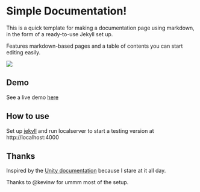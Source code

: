# Simple Documentation!

This is a quick template for making a documentation page using markdown, in the form of a ready-to-use Jekyll set up. 

Features markdown-based pages and a table of contents you can start editing easily.

[![](https://fernandoramallo.github.io/documentation-template/img/screenshot.png)](https://fernandoramallo.github.io/documentation-template)

## Demo

See a live demo [here](https://fernandoramallo.github.io/documentation-template)

## How to use

Set up [jekyll](https://jekyllrb.com/) and run localserver to start a testing version at http://localhost:4000

## Thanks
Inspired by the [Unity documentation](https://docs.unity3d.com/) because I stare at it all day.

Thanks to @kevinw for ummm most of the setup.
